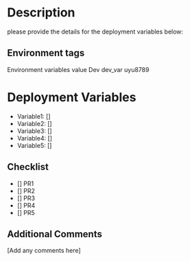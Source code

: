 # Description
please provide the details for the deployment variables below:

## Environment tags
Environment             variables               value
Dev                     dev_var                 uyu8789

# Deployment Variables
- Variable1: []
- Variable2: []
- Variable3: []
- Variable4: []
- Variable5: []

## Checklist
- [] PR1
- [] PR2
- [] PR3
- [] PR4
- [] PR5

## Additional Comments
[Add any comments here]